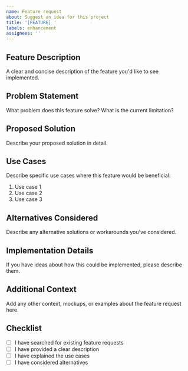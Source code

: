 ```yaml
---
name: Feature request
about: Suggest an idea for this project
title: '[FEATURE] '
labels: enhancement
assignees: ''
---
```


## Feature Description
A clear and concise description of the feature you'd like to see implemented.

## Problem Statement
What problem does this feature solve? What is the current limitation?

## Proposed Solution
Describe your proposed solution in detail.

## Use Cases
Describe specific use cases where this feature would be beneficial:
1. Use case 1
2. Use case 2
3. Use case 3

## Alternatives Considered
Describe any alternative solutions or workarounds you've considered.

## Implementation Details
If you have ideas about how this could be implemented, please describe them.

## Additional Context
Add any other context, mockups, or examples about the feature request here.

## Checklist
- [ ] I have searched for existing feature requests
- [ ] I have provided a clear description
- [ ] I have explained the use cases
- [ ] I have considered alternatives